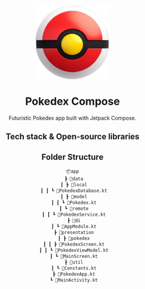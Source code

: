 <div align="center">
<img src=".github/assets/logo.png" width="200" height="200">

<h1 align="center">Pokedex Compose</h1>

<p align="center">  
Futuristic Pokedex app built with Jetpack Compose.
</p>

## Tech stack & Open-source libraries

## Folder Structure
```
📦app
 ┣ 📂data
 ┃ ┣ 📂local
 ┃ ┃ ┗ 📜PokedexDatabase.kt
 ┃ ┣ 📂model
 ┃ ┃ ┗ 📜Pokedex.kt
 ┃ ┗ 📂remote
 ┃ ┃ ┗ 📜PokedexService.kt
 ┣ 📂di
 ┃ ┗ 📜AppModule.kt
 ┣ 📂presentation
 ┃ ┣ 📂pokedex
 ┃ ┃ ┣ 📜PokedexScreen.kt
 ┃ ┃ ┗ 📜PokedexViewModel.kt
 ┃ ┗ 📜MainScreen.kt
 ┣ 📂util
 ┃ ┗ 📜Constants.kt
 ┣ 📜PokedexApp.kt
 ┗ 📜MainActivity.kt
```